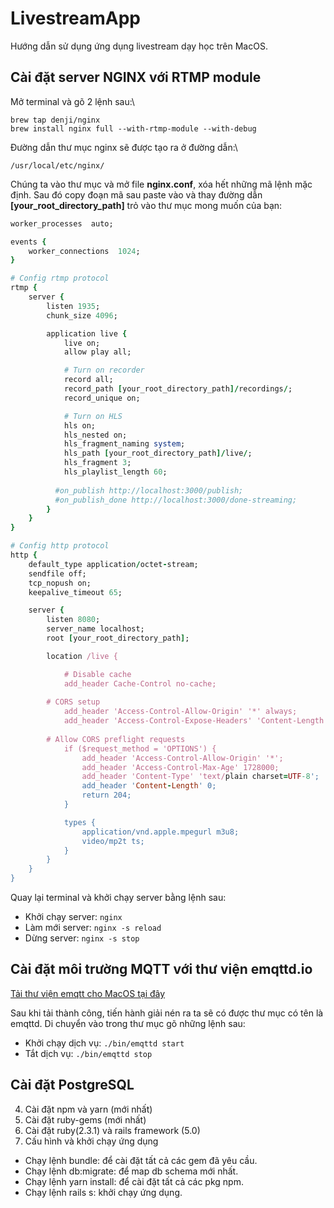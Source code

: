 # LivestreamApp
Hướng dẫn sử dụng ứng dụng livestream dạy học trên MacOS.

Cài đặt server NGINX với RTMP module
------

Mở terminal và gõ 2 lệnh sau:\

`brew tap denji/nginx`\
`brew install nginx full --with-rtmp-module --with-debug`

Đường dẫn thư mục nginx sẽ được tạo ra ở đường dẫn:\

`/usr/local/etc/nginx/`

Chúng ta vào thư mục và mở file **nginx.conf**, xóa hết những mã lệnh mặc định. Sau đó copy đoạn mã sau paste vào và thay đường dẫn **[your_root_directory_path]** trỏ vào thư mục mong muốn của bạn:

```ruby
worker_processes  auto;

events {
    worker_connections  1024;
}

# Config rtmp protocol
rtmp {
    server {
        listen 1935;
        chunk_size 4096;

        application live {
            live on;
            allow play all;

            # Turn on recorder
            record all;
            record_path [your_root_directory_path]/recordings/;
            record_unique on;

            # Turn on HLS
            hls on;
            hls_nested on;
            hls_fragment_naming system;
            hls_path [your_root_directory_path]/live/;
            hls_fragment 3;
            hls_playlist_length 60;
            
          #on_publish http://localhost:3000/publish;
          #on_publish_done http://localhost:3000/done-streaming;
        }
    }
}

# Config http protocol
http {
    default_type application/octet-stream;
    sendfile off;
    tcp_nopush on;
    keepalive_timeout 65;

    server {
        listen 8080;
        server_name localhost;
        root [your_root_directory_path];

        location /live {

            # Disable cache
            add_header Cache-Control no-cache;
            
	    # CORS setup
            add_header 'Access-Control-Allow-Origin' '*' always;
            add_header 'Access-Control-Expose-Headers' 'Content-Length';
            	
	    # Allow CORS preflight requests
            if ($request_method = 'OPTIONS') {
                add_header 'Access-Control-Allow-Origin' '*';
                add_header 'Access-Control-Max-Age' 1728000;
                add_header 'Content-Type' 'text/plain charset=UTF-8';
                add_header 'Content-Length' 0;
                return 204;
            }

            types {
                application/vnd.apple.mpegurl m3u8;
                video/mp2t ts;
            }
        }
    }
}
```
Quay lại terminal và khởi chạy server bằng lệnh sau:
* Khởi chạy server: `nginx`
* Làm mới server: `nginx -s reload`
* Dừng server: `nginx -s stop`

Cài đặt môi trường MQTT với thư viện emqttd.io
------

[Tải thư viện emqtt cho MacOS tại đây](http://emqtt.io/downloads)

Sau khi tải thành công, tiến hành giải nén ra ta sẽ có được thư mục có tên là emqttd. Di chuyển vào trong thư mục gõ những lệnh sau:

* Khởi chạy dịch vụ: `./bin/emqttd start`
* Tắt dịch vụ: `./bin/emqttd stop`

Cài đặt PostgreSQL
------



4. Cài đặt npm và yarn (mới nhất)
5. Cài đặt ruby-gems (mới nhất)
6. Cài đặt ruby(2.3.1) và rails framework (5.0)
7. Cấu hình và khởi chạy ứng dụng
- Chạy lệnh bundle: để cài đặt tất cả các gem đã yêu cầu.
- Chạy lệnh db:migrate: để map db schema mới nhất.
- Chạy lệnh yarn install: để cài đặt tất cả các pkg npm.
- Chạy lệnh rails s: khởi chạy ứng dụng.
